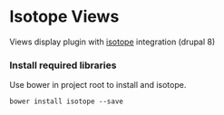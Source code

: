 # Isotope Views
Views display plugin with [isotope](https://github.com/metafizzy/isotope) integration (drupal 8)

### Install required libraries
Use bower in project root to install and isotope.

`bower install isotope --save`